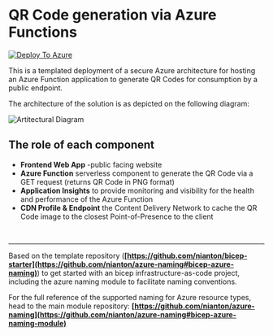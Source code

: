# QR Code generation via Azure Functions

[![Deploy To Azure](https://aka.ms/deploytoazurebutton)](https://portal.azure.com/#create/Microsoft.Template/uri/https%3A%2F%2Fraw.githubusercontent.com%2Fnianton%2Fazure-functions-qrcode%2Fmain%2Fdeploy%2Fazure.deploy.json)


This is a templated deployment of a secure Azure architecture for hosting an Azure Function application to generate QR Codes for consumption by a public endpoint.

The architecture of the solution is as depicted on the following diagram:

![Artitectural Diagram](./assets/azure-deployment-diagram.png?raw=true)

## The role of each component
* **Frontend Web App** -public facing website
* **Azure Function** serverless component to generate the QR Code via a GET request (returns QR Code in PNG format)
* **Application Insights** to provide monitoring and visibility for the health and performance of the Azure Function
* **CDN Profile & Endpoint** the Content Delivery Network to cache the QR Code image to the closest Point-of-Presence to the client

<br>

---
Based on the template repository (**[https://github.com/nianton/bicep-starter](https://github.com/nianton/azure-naming#bicep-azure-naming)**) to get started with an bicep infrastructure-as-code project, including the azure naming module to facilitate naming conventions. 

For the full reference of the supported naming for Azure resource types, head to the main module repository: **[https://github.com/nianton/azure-naming](https://github.com/nianton/azure-naming#bicep-azure-naming-module)**